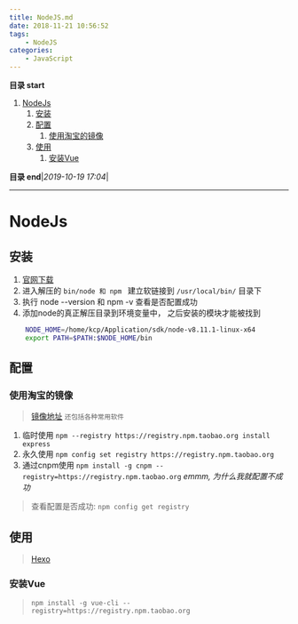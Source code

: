 ```yaml
---
title: NodeJS.md
date: 2018-11-21 10:56:52
tags: 
    - NodeJS
categories: 
    - JavaScript
---
```


**目录 start**
 
1. [NodeJs](#nodejs)
    1. [安装](#安装)
    1. [配置](#配置)
        1. [使用淘宝的镜像](#使用淘宝的镜像)
    1. [使用](#使用)
        1. [安装Vue](#安装vue)

**目录 end**|_2019-10-19 17:04_|
****************************************
# NodeJs

## 安装
1. [官网下载](https://nodejs.org/en/)
2. 进入解压的 `bin/node 和 npm ` 建立软链接到 `/usr/local/bin/` 目录下
3. 执行 node --version 和 npm -v 查看是否配置成功
4. 添加node的真正解压目录到环境变量中， 之后安装的模块才能被找到
```sh
    NODE_HOME=/home/kcp/Application/sdk/node-v8.11.1-linux-x64
    export PATH=$PATH:$NODE_HOME/bin
```

## 配置
### 使用淘宝的镜像
> [镜像地址](http://npm.taobao.org/) `还包括各种常用软件`

1. 临时使用 `npm --registry https://registry.npm.taobao.org install express`
2. 永久使用 `npm config set registry https://registry.npm.taobao.org`
3. 通过cnpm使用 `npm install -g cnpm --registry=https://registry.npm.taobao.org` _emmm, 为什么我就配置不成功_

> 查看配置是否成功: `npm config get registry`

## 使用

> [Hexo](/Skills/View/Hexo.md)


### 安装Vue
> `npm install -g vue-cli --registry=https://registry.npm.taobao.org`


